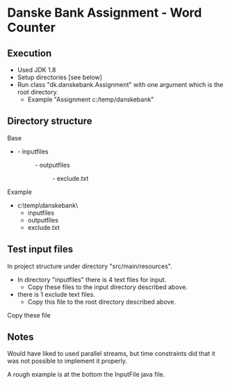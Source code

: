 # Danske Bank Assignment - Word Counter #

## Execution ##

  - Used JDK 1.8
  - Setup directories [see below]
  - Run class "dk.danskebank.Assignment" with one argument which is the root directory.
    - Example "Assignment c:/temp/danskebank"

## Directory structure ##

Base
  - <root>
    - inputfiles <dir>
    - outputfiles <dir>
    - exclude.txt <file>
  
Example
  - c:\temp\danskebank\
     - inputfiles
     - outputfiles
     - exclude.txt
     
## Test input files ##

In project structure under directory "src/main/resources".

  - In directory "inputfiles"  there is 4 text files for input.
    - Copy these files to the input directory described above.
  - there is 1 exclude text files.
    - Copy this file to the root directory described above.
    
Copy these file 

## Notes ##

Would have liked to used parallel streams, but time constraints did that it was not possible to implement it properly.

A rough example is at the bottom the InputFile java file.